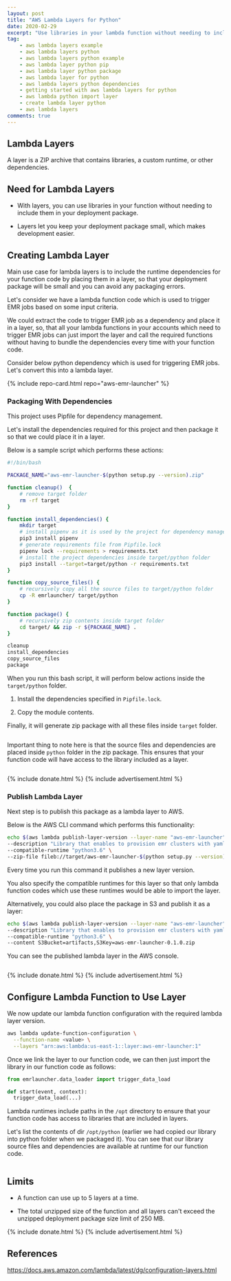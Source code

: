 ```yaml
---
layout: post
title: "AWS Lambda Layers for Python"
date: 2020-02-29
excerpt: "Use libraries in your lambda function without needing to include them in your deployment package"
tag:
    - aws lambda layers example
    - aws lambda layers python
    - aws lambda layers python example
    - aws lambda layer python pip
    - aws lambda layer python package
    - aws lambda layer for python
    - aws lambda layers python dependencies
    - getting started with aws lambda layers for python
    - aws lambda python import layer
    - create lambda layer python
    - aws lambda layers
comments: true
---
```


## Lambda Layers

A layer is a ZIP archive that contains libraries, a custom runtime, or other dependencies.

## Need for Lambda Layers

-   With layers, you can use libraries in your function without needing to include them in your deployment package.

-   Layers let you keep your deployment package small, which makes development easier.

## Creating Lambda Layer

Main use case for lambda layers is to include the runtime dependencies for your function code by placing them in a layer, so that your deployment package will be small and you can avoid any packaging errors.

Let's consider we have a lambda function code which is used to trigger EMR jobs based on some input criteria.

We could extract the code to trigger EMR job as a dependency and place it in a layer, so, that all your lambda functions in your accounts which need to trigger EMR jobs can just import the layer and call the required functions without having to bundle the dependencies every time with your function code.

Consider below python dependency which is used for triggering EMR jobs. Let's convert this into a lambda layer.

{% include repo-card.html repo="aws-emr-launcher" %}

### Packaging With Dependencies

This project uses Pipfile for dependency management.

Let's install the dependencies required for this project and then package it so that we could place it in a layer.

Below is a sample script which performs these actions:

```bash
#!/bin/bash

PACKAGE_NAME="aws-emr-launcher-$(python setup.py --version).zip"

function cleanup()  {
    # remove target folder
    rm -rf target
}

function install_dependencies() {
    mkdir target
    # install pipenv as it is used by the project for dependency management
    pip3 install pipenv
    # generate requirements file from Pipfile.lock
    pipenv lock --requirements > requirements.txt
    # install the project dependencies inside target/python folder
    pip3 install --target=target/python -r requirements.txt
}

function copy_source_files() {
    # recursively copy all the source files to target/python folder
    cp -R emrlauncher/ target/python
}

function package() {
    # recursively zip contents inside target folder
    cd target/ && zip -r ${PACKAGE_NAME} .
}

cleanup
install_dependencies
copy_source_files
package
```

When you run this bash script, it will perform below actions inside the `target/python` folder.

1. Install the dependencies specified in `Pipfile.lock`.

2. Copy the module contents.

Finally, it will generate zip package with all these files inside `target` folder.

<figure class="half">
    <a href="{{ site.url }}/assets/img/2020/02/lambda-layers-target-folder-contents.png">
        <picture>
            <source type="image/webp" srcset="{{ site.url }}/assets/img/2020/02/lambda-layers-target-folder-contents.webp">
            <source type="image/png" srcset="{{ site.url }}/assets/img/2020/02/lambda-layers-target-folder-contents.png">
            <img src="{{ site.url }}/assets/img/2020/02/lambda-layers-target-folder-contents.png" alt="">
        </picture>
    </a>
</figure>

Important thing to note here is that the source files and dependencies are placed inside `python` folder in the zip package. This ensures that your function code will have access to the library included as a layer.

<figure class="half">
    <a href="{{ site.url }}/assets/img/2020/02/lambda-layers-package-contents.png">
        <picture>
            <source type="image/webp" srcset="{{ site.url }}/assets/img/2020/02/lambda-layers-package-contents.webp">
            <source type="image/png" srcset="{{ site.url }}/assets/img/2020/02/lambda-layers-package-contents.png">
            <img src="{{ site.url }}/assets/img/2020/02/lambda-layers-package-contents.png" alt="">
        </picture>
    </a>
</figure>

{% include donate.html %}
{% include advertisement.html %}

### Publish Lambda Layer

Next step is to publish this package as a lambda layer to AWS.

Below is the AWS CLI command which performs this functionality:

```bash
echo $(aws lambda publish-layer-version --layer-name "aws-emr-launcher" \
--description "Library that enables to provision emr clusters with yaml config files. Tag version: $(python setup.py --version)" \
--compatible-runtime "python3.6" \
--zip-file fileb://target/aws-emr-launcher-$(python setup.py --version).zip)
```

Every time you run this command it publishes a new layer version.

You also specify the compatible runtimes for this layer so that only lambda function codes which use these runtimes would be able to import the layer.

Alternatively, you could also place the package in S3 and publish it as a layer:

```bash
echo $(aws lambda publish-layer-version --layer-name "aws-emr-launcher" \
--description "Library that enables to provision emr clusters with yaml config files. Tag version: $(python setup.py --version)" \
--compatible-runtime "python3.6" \
--content S3Bucket=artifacts,S3Key=aws-emr-launcher-0.1.0.zip
```

You can see the published lambda layer in the AWS console.

<figure>
    <a href="{{ site.url }}/assets/img/2020/02/published-lambda-layers.png">
        <picture>
            <source type="image/webp" srcset="{{ site.url }}/assets/img/2020/02/published-lambda-layers.webp">
            <source type="image/png" srcset="{{ site.url }}/assets/img/2020/02/published-lambda-layers.png">
            <img src="{{ site.url }}/assets/img/2020/02/published-lambda-layers.png" alt="">
        </picture>
    </a>
</figure>

{% include donate.html %}
{% include advertisement.html %}

## Configure Lambda Function to Use Layer

We now update our lambda function configuration with the required lambda layer version.

```bash
aws lambda update-function-configuration \
  --function-name <value> \
  --layers "arn:aws:lambda:us-east-1::layer:aws-emr-launcher:1"
```

Once we link the layer to our function code, we can then just import the library in our function code as follows:

```python
from emrlauncher.data_loader import trigger_data_load

def start(event, context):
  trigger_data_load(...)
```

Lambda runtimes include paths in the `/opt` directory to ensure that your function code has access to libraries that are included in layers.

Let's list the contents of dir `/opt/python` (earlier we had copied our library into python folder when we packaged it). You can see that our library source files and dependencies are available at runtime for our function code.

<figure>
    <a href="{{ site.url }}/assets/img/2020/02/lambda-runtime-directory-output.png">
        <picture>
            <source type="image/webp" srcset="{{ site.url }}/assets/img/2020/02/lambda-runtime-directory-output.webp">
            <source type="image/png" srcset="{{ site.url }}/assets/img/2020/02/lambda-runtime-directory-output.png">
            <img src="{{ site.url }}/assets/img/2020/02/lambda-runtime-directory-output.png" alt="">
        </picture>
    </a>
</figure>

## Limits

-   A function can use up to 5 layers at a time.

-   The total unzipped size of the function and all layers can't exceed the unzipped deployment package size limit of 250 MB.

{% include donate.html %}
{% include advertisement.html %}

## References

<https://docs.aws.amazon.com/lambda/latest/dg/configuration-layers.html>

